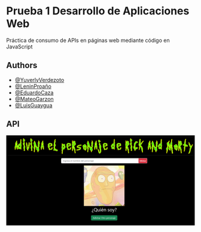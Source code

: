 
# Prueba 1 Desarrollo de Aplicaciones Web

Práctica de consumo de APIs en páginas web mediante código en JavaScript

## Authors

- [@YuverlyVerdezoto](https://github.com/YuverlyHidokun)
- [@LeninProaño](https://github.com/IGNN3LZ3R0)
- [@EduardoCaza](https://github.com/Eduardo-Caza)
- [@MateoGarzon](https://github.com/WesitosFsa)
- [@LuisGuaygua](https://github.com/Kr-luis)


## API
![](https://github.com/YuverlyHidokun/Prueba-1-DAW/blob/main/Api.png?raw=true)
